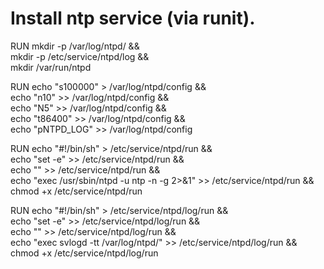 # Install ntp service (via runit).
RUN mkdir -p /var/log/ntpd/ && \
 mkdir -p /etc/service/ntpd/log && \
 mkdir /var/run/ntpd

RUN echo "s100000" > /var/log/ntpd/config && \
    echo "n10" >> /var/log/ntpd/config && \
    echo "N5" >> /var/log/ntpd/config && \
    echo "t86400" >> /var/log/ntpd/config && \
    echo "pNTPD_LOG" >> /var/log/ntpd/config

RUN echo "#!/bin/sh" > /etc/service/ntpd/run && \
    echo "set -e" >> /etc/service/ntpd/run && \
    echo "" >> /etc/service/ntpd/run && \
    echo "exec /usr/sbin/ntpd -u ntp -n -g 2>&1" >> /etc/service/ntpd/run && \
    chmod +x /etc/service/ntpd/run

RUN echo "#!/bin/sh" > /etc/service/ntpd/log/run && \
    echo "set -e" >> /etc/service/ntpd/log/run && \
    echo "" >> /etc/service/ntpd/log/run && \
    echo "exec svlogd -tt /var/log/ntpd/" >> /etc/service/ntpd/log/run && \
    chmod +x /etc/service/ntpd/log/run